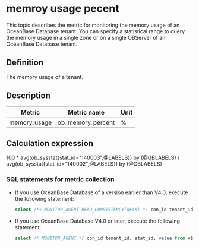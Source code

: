 # memroy usage pecent

This topic describes the metric for monitoring the memory usage of an OceanBase Database tenant. You can specify a statistical range to query the memory usage in a single zone or on a single OBServer of an OceanBase Database tenant.

## Definition

The memory usage of a tenant.

## Description

| Metric | Metric name | Unit |
|----------------|----------------------|--------|
| memory_usage | ob_memory_percent | % |

## Calculation expression

100 * avg(ob_sysstat{stat_id="140003",@LABELS}) by (@GBLABELS) / avg(ob_sysstat{stat_id="140002",@LABELS}) by (@GBLABELS)

### SQL statements for metric collection

* If you use OceanBase Database of a version earlier than V4.0, execute the following statement:

  ```sql
  select /*+ MONITOR_AGENT READ_CONSISTENCY(WEAK) */ con_id tenant_id, stat_id, value from v$sysstat where stat_id IN (140003,140002) and (con_id > 1000 or con_id = 1) and class < 1000
  ```

* If you use OceanBase Database V4.0 or later, execute the following statement:

  ```sql
  select /* MONITOR_AGENT */ con_id tenant_id, stat_id, value from v$sysstat, DBA_OB_TENANTS where stat_id IN (140003,140002) and (con_id > 1000 or con_id = 1) and class < 1000
  ```
